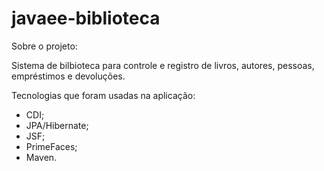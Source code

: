 # javaee-biblioteca

Sobre o projeto:

Sistema de bilbioteca para controle e registro de livros, autores, pessoas, empréstimos e devoluções.

Tecnologias que foram usadas na aplicação: 

   -	CDI;
   -	JPA/Hibernate;
   -	JSF;
   -	PrimeFaces;
   -	Maven.


  
